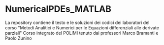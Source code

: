 # NumericalPDEs_MATLAB
La repository contiene il testo e le soluzioni dei codici dei laboratori del corso "Metodi Analitici e Numerici per le Equazioni differenziali alle derivate parziali" Corso integrato del POLIMI tenuto dai professori Marco Bramanti e Paolo Zunino
